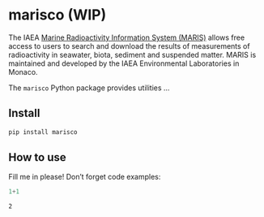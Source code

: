 marisco (WIP)
================

<!-- WARNING: THIS FILE WAS AUTOGENERATED! DO NOT EDIT! -->

The IAEA [Marine Radioactivity Information System
(MARIS)](https://maris.iaea.org) allows free access to users to search
and download the results of measurements of radioactivity in seawater,
biota, sediment and suspended matter. MARIS is maintained and developed
by the IAEA Environmental Laboratories in Monaco.

The `marisco` Python package provides utilities …

## Install

``` sh
pip install marisco
```

## How to use

Fill me in please! Don’t forget code examples:

``` python
1+1
```

    2
